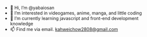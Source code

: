 - 👋 Hi, I’m @yabaiosan
- 👀 I’m interested in videogames, anime, manga, and little coding
- 🌱 I’m currently learning javascript and front-end development knowledge
- 📫 Find me via email. kahweichow2808@gmail.com

<!---
yabaiosan/yabaiosan is a ✨ special ✨ repository because its `README.md` (this file) appears on your GitHub profile.
You can click the Preview link to take a look at your changes.
--->
